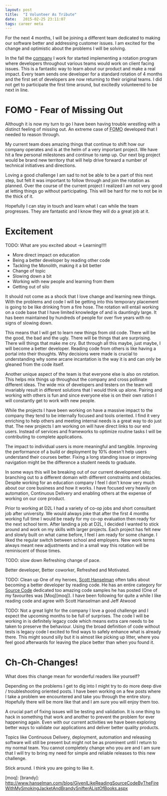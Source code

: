 ```yaml
---
layout: post
title:  "I Volunteer As Tribute"
date:   2015-02-25 23:11:07
tags: career meta
---
```


For the next 4 months, I will be joining a different team dedicated to making
our software better and addressing customer issues. I am excited for the change
and optimistic about the problems I will be solving.

In the fall the [company][d2l] I work for started implementing a rotation
program where developers throughout various teams would work on client facing
issues. This is a fantastic way to learn about our product and make a real
impact. Every team sends one developer for a standard rotation of 4 months and
the first set of developers are now returning to their original teams. I did
not get to participate the first time around, but excitedly volunteered to be
next in line.

FOMO - Fear of Missing Out
===============================================================================

Although it is now my turn to go I have been having trouble wrestling with a
distinct feeling of missing out. An extreme case of
<abbr title="Fear of Missing Out">FOMO</abbr> developed that I needed to
reason through.

My current team does amazing things that continue to shift how our company
operates and is at the helm of a very important project. We have hit a few
personal milestones and continue to ramp up. Our next big project would be
brand new territory that will help drive forward a number of technical
initiatives and directions.

Loving a good challenge I am sad to not be able to be a part of this next step,
but felt it was important to follow through and join the rotation as planned.
Over the course of the current project I realized I am not very good at letting
things go without participating. This will be hard for me to not be in the
thick of it.

Hopefully I can stay in touch and learn what I can while the team progresses.
They are fantastic and I know they will do a great job at it.

Excitement
===============================================================================

TODO: What are you excited about
-> Learning!!!!

- More direct impact on education
- Being a better developer by reading other code
- Tackling the Monolith, making it a bit better
- Change of topic
- Slowing down a bit
- Working with new people and learning from them
- Getting out of silo

It should not come as a shock that I love change and learning new things. With
the problems and code I will be getting into this temporary placement is going
to be like drinking from a fire hose. The rotation will entail working on a code
base that I have limited knowledge of and is dauntingly large. It has been
maintained by hundreds of people for over five years with no signs of slowing
down.

This means that I will get to learn new things from old code. There will be the
good, the bad and the ugly. There will be things that are surprising. There
will things that make me cry. But through all this maybe, just maybe, I will
become a better developer. Reading code from others is like having a portal
into their thoughts. Why decisions were made is crucial to understanding why
some arcane incantation is the way it is and can only be gleaned from the code
itself.

Another unique aspect of the team is that everyone else is also on rotation.
This helps mix things up throughout the company and cross pollinate different
ideas. The wide mix of developers and testers on the team will invariably
result in different solutions that I would think up alone. Pairing and working
with others is fun and since everyone else is on their own ration I will
constantly get to work with new people.

While the projects I have been working on have a massive impact to the company
they tend to be internally focused and tools oriented. I find it very enriching
to help others and meeting internal needs is a great way to do just that. The
new projects I am working on will have direct links to our end users. Instead
of services and frameworks to optimize routine tasks I will be contributing to
complete applications.

The impact to individual users is more meaningful and tangible. Improving the
performance of a build or deployment by 10% doesn't help users understand their
courses better. Fixing a long standing issue or improving navigation might be
the difference a student needs to graduate.

In some ways this will be breaking out of our current development silo;
branching out to a different domain with different constraints and obstacles.
Despite working for an education company I feel I don't know very much about
our core business and how it works. I have focused very heavily on automation,
Continuous Delivery and enabling others at the expense of working on our core
product.

Prior to working at D2L I had a variety of co-op jobs and short consultant job
after university. We would always joke that after the first 4 months working
full time I would be ready for my co-op evaluation then ready for the next
school term. After landing a job at D2L, I decided I wanted to stick around and
work on my skills with larger projects. Each project has felt new and slowly
built on what came before, I feel I am ready for some change. I liked the
regular switch between school and employers. New work terms always meant new
adjustments and in a small way this rotation will be reminiscent of those
times.

TODO: slow down
Refreshing change of pace.


Better developer, Better coworker,  Refreshed and Motivated.


TODO: Clean up
One of my heroes, [Scott Hanselman][hanselman] often talks about becoming a
better developer by reading code. He has an entire category for
[Source Code][source] dedicated too amazing code samples he has posted
(One of my favourites was [Moq][moq]). I have been following for quite a while I like reading code and agree with Scott Hanselman
and Jeff Atwood

TODO: Not a great light for the company
I love a good challenge and I expect the upcoming months to be full of
surprises. The code I will be working in is definitely legacy code which means
extra care needs to be taken to preserve the behaviour. Using the broad
definition of code without tests is legacy code I excited to find ways to
safely enhance what is already there. This might sound silly but it is almost
like picking up litter, where you feel good afterwards for leaving the place
better than when you found it.

Ch-Ch-Changes!
===============================================================================

What does this change mean for wonderful readers like yourself?

Depending on the problems I get to dig into I might try to do more deep dive /
troubleshooting oriented posts. I have been working on a few posts where I take
a problem we encountered and take you through the entire story. Hopefully there
will be more like that and I am sure you will enjoy them too.

A crucial part of fixing issues will be testing and validation. It is one thing
to hack in something that work and another to prevent the problem for ever
happening again. Even with our current activities we have been exploring better
ways to validate our applications and deliver better quality products.

Topics like Continuous Delivery, deployment, automation and releasing software
will still be present but might not be as prominent until I return to my normal
team. You cannot completely change who you are and I am sure that I will try to
bring my need for simple and reliable releases to this new challenge.

Stick around. I think you are going to like it.

[d2l]: http://www.d2l.com/
[hanselman]: http://www.hanselman.com/blog/
[source]: http://www.hanselman.com/blog/CategoryView.aspx?category=Source+Code
[moq]: 
[brandy]: http://www.hanselman.com/blog/GivenILikeReadingSourceCodeByTheFireWithMySmokingJacketAndBrandySnifterAListOfBooks.aspx
